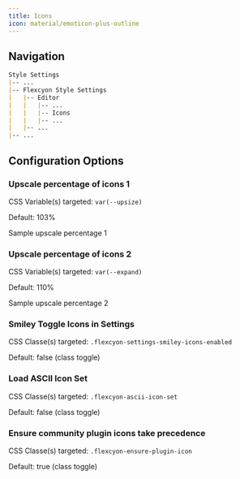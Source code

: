 ```yaml
---
title: Icons
icon: material/emoticon-plus-outline
---
```


## Navigation

```md
Style Settings
|-- ...
|-- Flexcyon Style Settings
|   |-- Editor
|   |   |-- ...
|   |   |-- Icons
|   |   |-- ...
|   |-- ...
|-- ...
```

## Configuration Options

### Upscale percentage of icons 1

CSS Variable(s) targeted: `var(--upsize)`

Default: 103%

<span style="scale: 103%">Sample upscale percentage 1</span>

### Upscale percentage of icons 2

CSS Variable(s) targeted: `var(--expand)`

Default: 110%

<span style="scale: 110%">Sample upscale percentage 2</span>

### Smiley Toggle Icons in Settings

CSS Classe(s) targeted: `.flexcyon-settings-smiley-icons-enabled`

Default: false (class toggle)

### Load ASCII Icon Set

CSS Classe(s) targeted: `.flexcyon-ascii-icon-set`

Default: false (class toggle)

### Ensure community plugin icons take precedence

CSS Classe(s) targeted: `.flexcyon-ensure-plugin-icon`

Default: true (class toggle)

